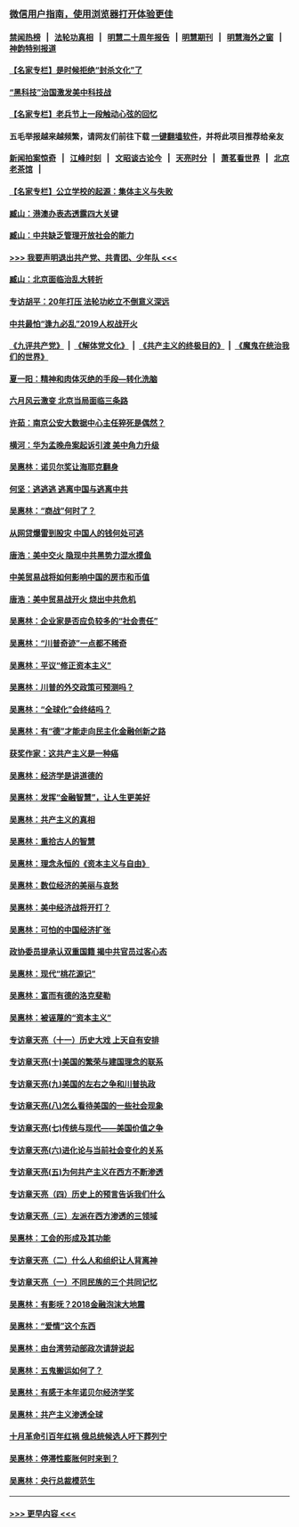### [微信用户指南，使用浏览器打开体验更佳](https://github.com/gfw-breaker/banned-news1/blob/master/indexes/wechat-guide.md?t=0)
#### [禁闻热榜](热点新闻.md?t=0)  &nbsp;&nbsp;|&nbsp;&nbsp; [法轮功真相](https://github.com/gfw-breaker/truth/blob/master/README.md?t=0) &nbsp;&nbsp;|&nbsp;&nbsp; [明慧二十周年报告](https://github.com/gfw-breaker/mh-reports/blob/master/README.md?t=0) &nbsp;&nbsp;|&nbsp;&nbsp;[明慧期刊](https://github.com/gfw-breaker/mh-qikan) &nbsp;&nbsp;|&nbsp;&nbsp; [明慧海外之窗](https://github.com/gfw-breaker/mh-news/blob/master/README.md?t=0) &nbsp;&nbsp;|&nbsp;&nbsp; [神韵特别报道](https://github.com/gfw-breaker/mh-news/blob/master/shenyun.md?t=0)
#### [【名家专栏】是时候拒绝“封杀文化”了](../pages/nsc423/n11814093.md?t=02131633) 
#### [“黑科技”治国激发美中科技战](../pages/nsc423/n11638056.md?t=02131633) 
#### [【名家专栏】老兵节上一段触动心弦的回忆](../pages/nsc423/n11646016.md?t=02131633) 
#### 五毛举报越来越频繁，请网友们前往下载 [一键翻墙软件](https://github.com/gfw-breaker/ssr-accounts)，并将此项目推荐给亲友
#### [新闻拍案惊奇](https://github.com/gfw-breaker/banned-news1/blob/master/pages/link4.md) &nbsp;&nbsp;|&nbsp;&nbsp; [江峰时刻](https://github.com/gfw-breaker/banned-news1/blob/master/pages/link4.md) &nbsp;&nbsp;|&nbsp;&nbsp; [文昭谈古论今](https://github.com/gfw-breaker/banned-news1/blob/master/pages/link4.md) &nbsp;&nbsp;|&nbsp;&nbsp; [天亮时分](https://github.com/gfw-breaker/banned-news1/blob/master/pages/link4.md) &nbsp;&nbsp;|&nbsp;&nbsp; [萧茗看世界](https://github.com/gfw-breaker/banned-news1/blob/master/pages/link4.md) &nbsp;&nbsp;|&nbsp;&nbsp; [北京老茶馆](https://github.com/gfw-breaker/banned-news1/blob/master/pages/link4.md) &nbsp;&nbsp;|&nbsp;&nbsp; 
#### [【名家专栏】公立学校的起源：集体主义与失败](../pages/nsc423/n11601833.md?t=02131633) 
#### [臧山：港澳办表态透露四大关键](../pages/nsc423/n11421628.md?t=02131633) 
#### [臧山：中共缺乏管理开放社会的能力](../pages/nsc423/n11407457.md?t=02131633) 
#### [>>> 我要声明退出共产党、共青团、少年队 <<<](https://github.com/begood0513/goodnews/blob/master/quit/letter.md) 
#### [臧山：北京面临治乱大转折](../pages/nsc423/n11406895.md?t=02131633) 
#### [专访胡平：20年打压 法轮功屹立不倒意义深远](../pages/nsc423/n11398800.md?t=02131633) 
#### [中共最怕“逢九必乱”2019人权战开火](../pages/nsc423/n11385248.md?t=02131633) 
#### [《九评共产党》](https://github.com/begood0513/9ping.md/blob/master/README.md) &nbsp;|&nbsp; [《解体党文化》](../../../../jtdwh.md/blob/master/README.md)  &nbsp;|&nbsp; [《共产主义的终极目的》](../../../../gczydzjmd.md/blob/master/README.md) &nbsp;|&nbsp; [《魔鬼在统治我们的世界》](../../../../mgztzwmdsj.md/blob/master/README.md) 
#### [夏一阳：精神和肉体灭绝的手段—转化洗脑](../pages/nsc423/n11368250.md?t=02131633) 
#### [六月风云激变 北京当局面临三条路](../pages/nsc423/n11313668.md?t=02131633) 
#### [许茹：南京公安大数据中心主任猝死是偶然？](../pages/nsc423/n11064744.md?t=02131633) 
#### [横河：华为孟晚舟案起诉引渡 美中角力升级](../pages/nsc423/n11027230.md?t=02131633) 
#### [吴惠林：诺贝尔奖让海耶克翻身](../pages/nsc423/n10890049.md?t=02131633) 
#### [何坚：逃逃逃 逃离中国与逃离中共](../pages/nsc423/n10592891.md?t=02131633) 
#### [吴惠林：“商战”何时了？](../pages/nsc423/n10573558.md?t=02131633) 
#### [从网贷爆雷到股灾 中国人的钱何处可逃](../pages/nsc423/n10572800.md?t=02131633) 
#### [唐浩：美中交火 隐现中共黑势力混水摸鱼](../pages/nsc423/n10544040.md?t=02131633) 
#### [中美贸易战将如何影响中国的房市和币值](../pages/nsc423/n10543697.md?t=02131633) 
#### [唐浩：美中贸易战开火 烧出中共危机](../pages/nsc423/n10540126.md?t=02131633) 
#### [吴惠林：企业家是否应负较多的“社会责任”](../pages/nsc423/n10535022.md?t=02131633) 
#### [吴惠林：“川普奇迹”一点都不稀奇](../pages/nsc423/n10512808.md?t=02131633) 
#### [吴惠林：平议“修正资本主义”](../pages/nsc423/n10495724.md?t=02131633) 
#### [吴惠林：川普的外交政策可预测吗？](../pages/nsc423/n10462387.md?t=02131633) 
#### [吴惠林：“全球化”会终结吗？](../pages/nsc423/n10452838.md?t=02131633) 
#### [吴惠林：有“德”才能走向民主化金融创新之路](../pages/nsc423/n10432292.md?t=02131633) 
#### [获奖作家：这共产主义是一种癌](../pages/nsc423/n10431541.md?t=02131633) 
#### [吴惠林：经济学是讲道德的](../pages/nsc423/n10398014.md?t=02131633) 
#### [吴惠林：发挥“金融智慧”，让人生更美好](../pages/nsc423/n10375019.md?t=02131633) 
#### [吴惠林：共产主义的真相](../pages/nsc423/n10351394.md?t=02131633) 
#### [吴惠林：重拾古人的智慧](../pages/nsc423/n10337691.md?t=02131633) 
#### [吴惠林：理念永恒的《资本主义与自由》](../pages/nsc423/n10316274.md?t=02131633) 
#### [吴惠林：数位经济的美丽与哀愁](../pages/nsc423/n10292946.md?t=02131633) 
#### [吴惠林：美中经济战将开打？](../pages/nsc423/n10258825.md?t=02131633) 
#### [吴惠林：可怕的中国经济扩张](../pages/nsc423/n10219147.md?t=02131633) 
#### [政协委员提承认双重国籍 揭中共官员过客心态](../pages/nsc423/n10208809.md?t=02131633) 
#### [吴惠林：现代“桃花源记”](../pages/nsc423/n10185234.md?t=02131633) 
#### [吴惠林：富而有德的洛克斐勒](../pages/nsc423/n10142264.md?t=02131633) 
#### [吴惠林：被诬蔑的“资本主义”](../pages/nsc423/n10124816.md?t=02131633) 
#### [专访章天亮（十一）历史大戏 上天自有安排](../pages/nsc423/n10094905.md?t=02131633) 
#### [专访章天亮(十)美国的繁荣与建国理念的联系](../pages/nsc423/n10094899.md?t=02131633) 
#### [专访章天亮(九)美国的左右之争和川普执政](../pages/nsc423/n10094889.md?t=02131633) 
#### [专访章天亮(八)怎么看待美国的一些社会现象](../pages/nsc423/n10094857.md?t=02131633) 
#### [专访章天亮(七)传统与现代——美国价值之争](../pages/nsc423/n10093140.md?t=02131633) 
#### [专访章天亮(六)进化论与当前社会变化的关系](../pages/nsc423/n10092036.md?t=02131633) 
#### [专访章天亮(五)为何共产主义在西方不断渗透](../pages/nsc423/n10083620.md?t=02131633) 
#### [专访章天亮（四）历史上的预言告诉我们什么](../pages/nsc423/n10083606.md?t=02131633) 
#### [专访章天亮（三）左派在西方渗透的三领域](../pages/nsc423/n10081115.md?t=02131633) 
#### [吴惠林：工会的形成及其功能](../pages/nsc423/n10080633.md?t=02131633) 
#### [专访章天亮（二）什么人和组织让人背离神](../pages/nsc423/n10076637.md?t=02131633) 
#### [专访章天亮（一）不同民族的三个共同记忆](../pages/nsc423/n10074188.md?t=02131633) 
#### [吴惠林：有影呒？2018金融泡沫大地震](../pages/nsc423/n10040534.md?t=02131633) 
#### [吴惠林：“爱情”这个东西](../pages/nsc423/n10019423.md?t=02131633) 
#### [吴惠林：由台湾劳动部政次请辞说起](../pages/nsc423/n9979679.md?t=02131633) 
#### [吴惠林：五鬼搬运如何了？](../pages/nsc423/n9925338.md?t=02131633) 
#### [吴惠林：有感于本年诺贝尔经济学奖](../pages/nsc423/n9871883.md?t=02131633) 
#### [吴惠林：共产主义渗透全球](../pages/nsc423/n9812748.md?t=02131633) 
#### [十月革命引百年红祸 俄总统候选人吁下葬列宁](../pages/nsc423/n9810182.md?t=02131633) 
#### [吴惠林：停滞性膨胀何时来到？](../pages/nsc423/n9764136.md?t=02131633) 
#### [吴惠林：央行总裁模范生](../pages/nsc423/n9728134.md?t=02131633) 

----
#### [ >>> 更早内容 <<< ](../indexes/nsc423-earlier.md)
